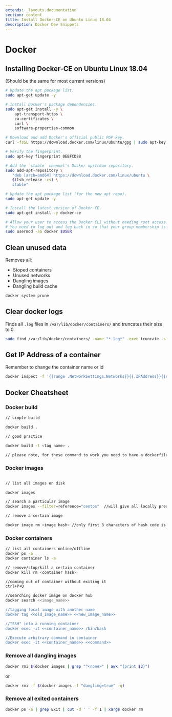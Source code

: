 ```yaml
---
extends: _layouts.documentation
section: content
title: Install Docker-CE on Ubuntu Linux 18.04
description: Docker Dev Snippets
---
```


# Docker

## Installing Docker-CE on Ubuntu Linux 18.04

(Should be the same for most current versions)

```bash
# Update the apt package list.
sudo apt-get update -y

# Install Docker's package dependencies.
sudo apt-get install -y \
    apt-transport-https \
    ca-certificates \
    curl \
    software-properties-common

# Download and add Docker's official public PGP key.
curl -fsSL https://download.docker.com/linux/ubuntu/gpg | sudo apt-key add -

# Verify the fingerprint.
sudo apt-key fingerprint 0EBFCD88

# Add the `stable` channel's Docker upstream repository.
sudo add-apt-repository \
   "deb [arch=amd64] https://download.docker.com/linux/ubuntu \
   $(lsb_release -cs) \
   stable"

# Update the apt package list (for the new apt repo).
sudo apt-get update -y

# Install the latest version of Docker CE.
sudo apt-get install -y docker-ce

# Allow your user to access the Docker CLI without needing root access.
# You need to log out and log back in so that your group membership is re-evaluated
sudo usermod -aG docker $USER
```

## Clean unused data

Removes all:

- Stoped containers
- Unused networks
- Dangling images
- Dangling build cache

```bash
docker system prune
```

## Clear docker logs

Finds all `.log` files in `/var/lib/docker/containers/` and truncates their size to 0.

```bash
sudo find /var/lib/docker/containers/ -name "*.log*" -exec truncate -s 0 {} \;
```

## Get IP Address of a container

Remember to change the container name or id

```bash
docker inspect -f '{{range .NetworkSettings.Networks}}{{.IPAddress}}{{end}}' container_name_or_id
```

## Docker Cheatsheet

###  Docker build
```bash
// simple build

docker build .

// good practice

docker build -t <tag name> .

// please note, for these command to work you need to have a dockerfile present.
```

### Docker images
```bash

// list all images on disk

docker images

// search a particular image
docker images --filter=reference="centos"  //will give all locally present images of centos

// remove a certain image

docker image rm <image hash> //only first 3 characters of hash code is enough for docker daemon to distinguish the image.
```

### Docker containers
```bash
// list all containers online/offline
docker ps -a
docker container ls -a

// remove/stop/kill a certain container
docker kill rm <container hash>

//coming out of container without exiting it
ctrl+P+Q

//searching docker image on docker hub
docker search <<image_name>>

//tagging local image with another name
docker tag <<old_image_name>> <<new_image_name>>

//"SSH" into a running container
docker exec -it <<container_name>> /bin/bash

//Execute arbitrary command in container
docker exec -it <<container_name>> <<command>>

```

### Remove all dangling images
```bash
docker rmi $(docker images | grep "^<none>" | awk "{print $3}")
```

or
```bash
docker rmi -f $(docker images -f "dangling=true" -q)
```

### Remove all exited containers
```bash
docker ps -a | grep Exit | cut -d ' ' -f 1 | xargs docker rm
```

